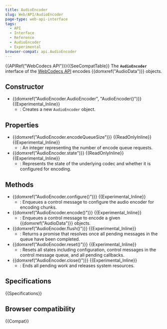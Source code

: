 ```yaml
---
title: AudioEncoder
slug: Web/API/AudioEncoder
page-type: web-api-interface
tags:
  - API
  - Interface
  - Reference
  - AudioEncoder
  - Experimental
browser-compat: api.AudioEncoder
---
```


{{APIRef("WebCodecs API")}}{{SeeCompatTable}}
The **`AudioEncoder`** interface of the [WebCodecs API](/en-US/docs/Web/API/WebCodecs_API) encodes {{domxref("AudioData")}} objects.

## Constructor

- {{domxref("AudioEncoder.AudioEncoder", "AudioEncoder()")}} {{Experimental_Inline}}
  - : Creates a new `AudioEncoder` object.

## Properties

- {{domxref("AudioEncoder.encodeQueueSize")}} {{ReadOnlyInline}} {{Experimental_Inline}}
  - : An integer representing the number of encode queue requests.
- {{domxref("AudioEncoder.state")}} {{ReadOnlyInline}} {{Experimental_Inline}}
  - : Represents the state of the underlying codec and whether it is configured for encoding.

## Methods

- {{domxref("AudioEncoder.configure()")}} {{Experimental_Inline}}
  - : Enqueues a control message to configure the audio encoder for encoding chunks.
- {{domxref("AudioEncoder.encode()")}} {{Experimental_Inline}}
  - : Enqueues a control message to encode a given {{domxref("AudioData")}} objects.
- {{domxref("AudioEncoder.flush()")}} {{Experimental_Inline}}
  - : Returns a promise that resolves once all pending messages in the queue have been completed.
- {{domxref("AudioEncoder.reset()")}} {{Experimental_Inline}}
  - : Resets all states including configuration, control messages in the control message queue, and all pending callbacks.
- {{domxref("AudioEncoder.close()")}} {{Experimental_Inline}}
  - : Ends all pending work and releases system resources.

## Specifications

{{Specifications}}

## Browser compatibility

{{Compat}}
